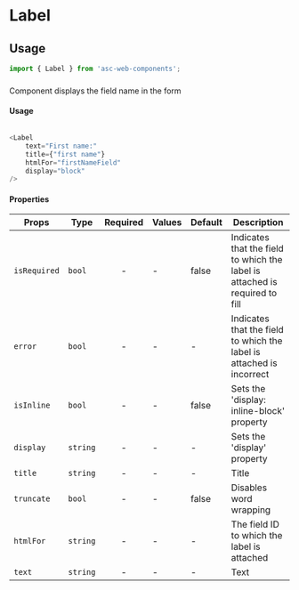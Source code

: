 # Label

## Usage

```js
import { Label } from 'asc-web-components';
```

### <Label>

Component displays the field name in the form

#### Usage

```js

<Label 
    text="First name:" 
    title={"first name"} 
    htmlFor="firstNameField" 
    display="block"
/>

```

#### Properties

| Props              | Type     | Required | Values                      | Default   | Description                                                                                                                                      |
| ------------------ | -------- | :------: | --------------------------- | --------- | -------------------------------------------------------------------------------------------------------------------------------------------------------------- |
| `isRequired`       | `bool`     |    -     | -                     | false     | Indicates that the field to which the label is attached is required to fill |
| `error`            | `bool`     |    -     | -                     | -         | Indicates that the field to which the label is attached is incorrect        |
| `isInline`         | `bool`     |    -     | -                     | false     | Sets the 'display: inline-block' property                                   |
| `display`          | `string`   |    -     | -                     | -         | Sets the 'display' property                                                 |
| `title`            | `string`   |    -     | -                     | -         | Title                                                                       |
| `truncate`         | `bool`     |    -     | -                     | false     | Disables word wrapping                                                      |
| `htmlFor`          | `string`   |    -     | -                     | -         | The field ID to which the label is attached                                 |
| `text`             | `string`   |    -     | -                     | -         | Text                                                                        |





